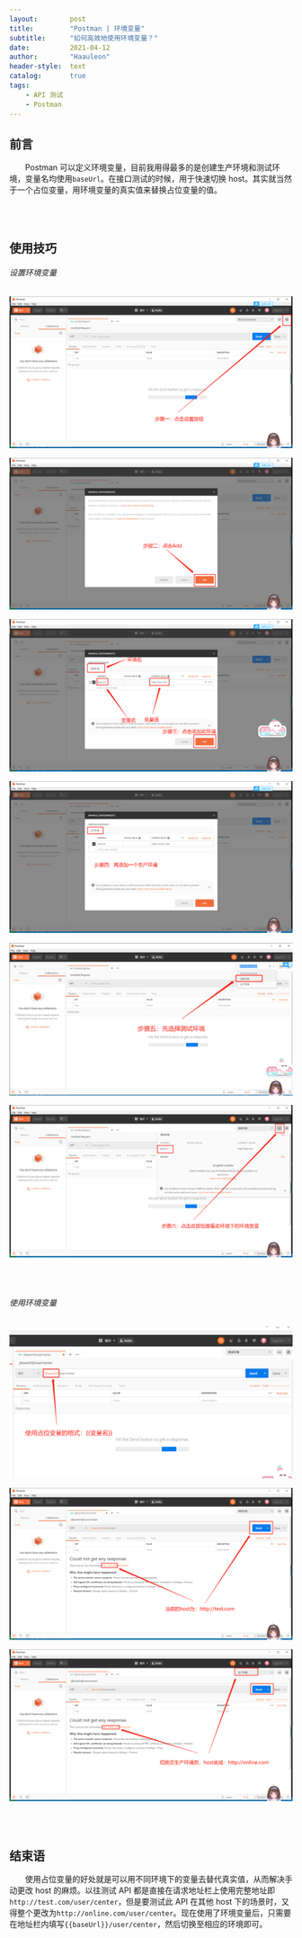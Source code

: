 ```yaml
---
layout:        post
title:         "Postman | 环境变量"
subtitle:      "如何高效地使用环境变量？"
date:          2021-04-12
author:        "Haauleon"
header-style:  text
catalog:       true
tags:
    - API 测试
    - Postman
---
```


## 前言    
&emsp;&emsp;Postman 可以定义环境变量，目前我用得最多的是创建生产环境和测试环境，变量名均使用`baseUrl`。在接口测试的时候，用于快速切换 host。其实就当然于一个占位变量，用环境变量的真实值来替换占位变量的值。

<br><br>

## 使用技巧
###### 设置环境变量
![](\img\in-post\post-postman\2021-04-12-postman-env-1.png)        

![](\img\in-post\post-postman\2021-04-12-postman-env-2.png)       

![](\img\in-post\post-postman\2021-04-12-postman-env-3.png)     

![](\img\in-post\post-postman\2021-04-12-postman-env-4.png)       

![](\img\in-post\post-postman\2021-04-12-postman-env-5.png)       

![](\img\in-post\post-postman\2021-04-12-postman-env-6.png)       

<br><br>

###### 使用环境变量
![](\img\in-post\post-postman\2021-04-12-postman-env-7.png)      

![](\img\in-post\post-postman\2021-04-12-postman-env-8.png)         

![](\img\in-post\post-postman\2021-04-12-postman-env-9.png)      

<br><br>

## 结束语
&emsp;&emsp;使用占位变量的好处就是可以用不同环境下的变量去替代真实值，从而解决手动更改 host 的麻烦。以往测试 API 都是直接在请求地址栏上使用完整地址即`http://test.com/user/center`，但是要测试此 API 在其他 host 下的场景时，又得整个更改为`http://online.com/user/center`。现在使用了环境变量后，只需要在地址栏内填写`{{baseUrl}}/user/center`，然后切换至相应的环境即可。